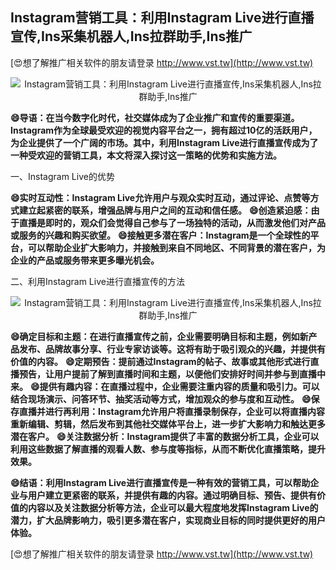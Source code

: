 ## **Instagram营销工具：利用Instagram Live进行直播宣传,Ins采集机器人,Ins拉群助手,Ins推广**

[😍想了解推广相关软件的朋友请登录 http://www.vst.tw](http://www.vst.tw)

 <center><img src="https://vst.tw/MP4/tuiguang/png/8.png" alt="Instagram营销工具：利用Instagram Live进行直播宣传,Ins采集机器人,Ins拉群助手,Ins推广"></center>

**😄导语：在当今数字化时代，社交媒体成为了企业推广和宣传的重要渠道。Instagram作为全球最受欢迎的视觉内容平台之一，拥有超过10亿的活跃用户，为企业提供了一个广阔的市场。其中，利用Instagram Live进行直播宣传成为了一种受欢迎的营销工具，本文将深入探讨这一策略的优势和实施方法。**

一、Instagram Live的优势

**😄实时互动性：Instagram Live允许用户与观众实时互动，通过评论、点赞等方式建立起紧密的联系，增强品牌与用户之间的互动和信任感。**
**😄创造紧迫感：由于直播是即时的，观众们会觉得自己参与了一场独特的活动，从而激发他们对产品或服务的兴趣和购买欲望。**
**😄接触更多潜在客户：Instagram是一个全球性的平台，可以帮助企业扩大影响力，并接触到来自不同地区、不同背景的潜在客户，为企业的产品或服务带来更多曝光机会。**

二、利用Instagram Live进行直播宣传的方法

 <center><img src="https://vst.tw/MP4/tuiguang/png/7.png" alt="Instagram营销工具：利用Instagram Live进行直播宣传,Ins采集机器人,Ins拉群助手,Ins推广"></center>

**😄确定目标和主题：在进行直播宣传之前，企业需要明确目标和主题，例如新产品发布、品牌故事分享、行业专家访谈等。这将有助于吸引观众的兴趣，并提供有价值的内容。**
**😄定期预告：提前通过Instagram的帖子、故事或其他形式进行直播预告，让用户提前了解到直播时间和主题，以便他们安排好时间并参与到直播中来。**
**😄提供有趣内容：在直播过程中，企业需要注重内容的质量和吸引力。可以结合现场演示、问答环节、抽奖活动等方式，增加观众的参与度和互动性。**
**😄保存直播并进行再利用：Instagram允许用户将直播录制保存，企业可以将直播内容重新编辑、剪辑，然后发布到其他社交媒体平台上，进一步扩大影响力和触达更多潜在客户。**
**😄关注数据分析：Instagram提供了丰富的数据分析工具，企业可以利用这些数据了解直播的观看人数、参与度等指标，从而不断优化直播策略，提升效果。**

**😄结语：利用Instagram Live进行直播宣传是一种有效的营销工具，可以帮助企业与用户建立更紧密的联系，并提供有趣的内容。通过明确目标、预告、提供有价值的内容以及关注数据分析等方法，企业可以最大程度地发挥Instagram Live的潜力，扩大品牌影响力，吸引更多潜在客户，实现商业目标的同时提供更好的用户体验。**

[😍想了解推广相关软件的朋友请登录 http://www.vst.tw](http://www.vst.tw)



